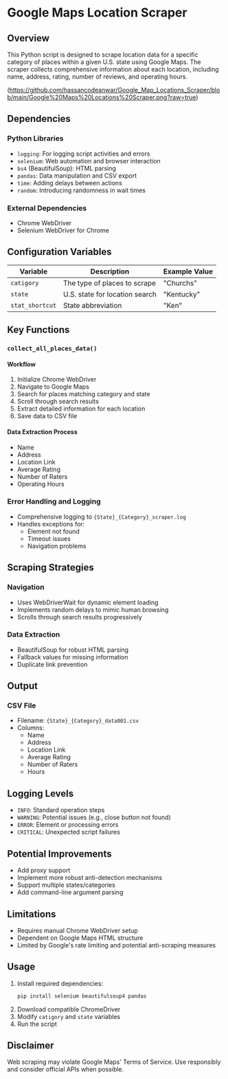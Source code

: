 # Google Maps Location Scraper

## Overview

This Python script is designed to scrape location data for a specific category of places within a given U.S. state using Google Maps. The scraper collects comprehensive information about each location, including name, address, rating, number of reviews, and operating hours.

<img>(https://github.com/hassancodeanwar/Google_Map_Locations_Scraper/blob/main/Google%20Maps%20Locations%20Scraper.png?raw=true)

## Dependencies

### Python Libraries
- `logging`: For logging script activities and errors
- `selenium`: Web automation and browser interaction
- `bs4` (BeautifulSoup): HTML parsing
- `pandas`: Data manipulation and CSV export
- `time`: Adding delays between actions
- `random`: Introducing randomness in wait times

### External Dependencies
- Chrome WebDriver
- Selenium WebDriver for Chrome

## Configuration Variables

| Variable | Description | Example Value |
|----------|-------------|---------------|
| `catigory` | The type of places to scrape | "Churchs" |
| `state` | U.S. state for location search | "Kentucky" |
| `stat_shortcut` | State abbreviation | "Ken" |

## Key Functions

### `collect_all_places_data()`

#### Workflow
1. Initialize Chrome WebDriver
2. Navigate to Google Maps
3. Search for places matching category and state
4. Scroll through search results
5. Extract detailed information for each location
6. Save data to CSV file

#### Data Extraction Process
- Name
- Address
- Location Link
- Average Rating
- Number of Raters
- Operating Hours

### Error Handling and Logging

- Comprehensive logging to `{State}_{Category}_scraper.log`
- Handles exceptions for:
  - Element not found
  - Timeout issues
  - Navigation problems

## Scraping Strategies

### Navigation
- Uses WebDriverWait for dynamic element loading
- Implements random delays to mimic human browsing
- Scrolls through search results progressively

### Data Extraction
- BeautifulSoup for robust HTML parsing
- Fallback values for missing information
- Duplicate link prevention

## Output

### CSV File
- Filename: `{State}_{Category}_data001.csv`
- Columns:
  - Name
  - Address
  - Location Link
  - Average Rating
  - Number of Raters
  - Hours

## Logging Levels

- `INFO`: Standard operation steps
- `WARNING`: Potential issues (e.g., close button not found)
- `ERROR`: Element or processing errors
- `CRITICAL`: Unexpected script failures

## Potential Improvements

- Add proxy support
- Implement more robust anti-detection mechanisms
- Support multiple states/categories
- Add command-line argument parsing

## Limitations

- Requires manual Chrome WebDriver setup
- Dependent on Google Maps HTML structure
- Limited by Google's rate limiting and potential anti-scraping measures

## Usage

1. Install required dependencies:
   ```bash
   pip install selenium beautifulsoup4 pandas
   ```
2. Download compatible ChromeDriver
3. Modify `catigory` and `state` variables
4. Run the script

## Disclaimer

Web scraping may violate Google Maps' Terms of Service. Use responsibly and consider official APIs when possible.
